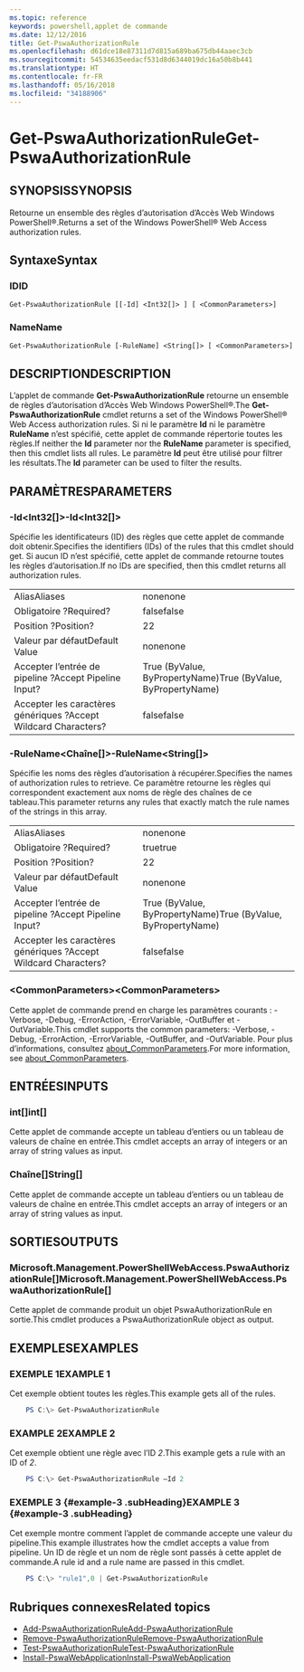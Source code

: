 ```yaml
---
ms.topic: reference
keywords: powershell,applet de commande
ms.date: 12/12/2016
title: Get-PswaAuthorizationRule
ms.openlocfilehash: d61dce18e87311d7d815a689ba675db44aaec3cb
ms.sourcegitcommit: 54534635eedacf531d8d6344019dc16a50b8b441
ms.translationtype: HT
ms.contentlocale: fr-FR
ms.lasthandoff: 05/16/2018
ms.locfileid: "34188906"
---
```

# <a name="get-pswaauthorizationrule"></a><span data-ttu-id="31184-103">Get-PswaAuthorizationRule</span><span class="sxs-lookup"><span data-stu-id="31184-103">Get-PswaAuthorizationRule</span></span>

## <a name="synopsis"></a><span data-ttu-id="31184-104">SYNOPSIS</span><span class="sxs-lookup"><span data-stu-id="31184-104">SYNOPSIS</span></span>

<span data-ttu-id="31184-105">Retourne un ensemble des règles d’autorisation d’Accès Web Windows PowerShell®.</span><span class="sxs-lookup"><span data-stu-id="31184-105">Returns a set of the Windows PowerShell® Web Access authorization rules.</span></span>

## <a name="syntax"></a><span data-ttu-id="31184-106">Syntaxe</span><span class="sxs-lookup"><span data-stu-id="31184-106">Syntax</span></span>

### <a name="id"></a><span data-ttu-id="31184-107">ID</span><span class="sxs-lookup"><span data-stu-id="31184-107">ID</span></span>
```
Get-PswaAuthorizationRule [[-Id] <Int32[]> ] [ <CommonParameters>]
```

### <a name="name"></a><span data-ttu-id="31184-108">Name</span><span class="sxs-lookup"><span data-stu-id="31184-108">Name</span></span>
```
Get-PswaAuthorizationRule [-RuleName] <String[]> [ <CommonParameters>]
```

## <a name="description"></a><span data-ttu-id="31184-109">DESCRIPTION</span><span class="sxs-lookup"><span data-stu-id="31184-109">DESCRIPTION</span></span>

<span data-ttu-id="31184-110">L’applet de commande **Get-PswaAuthorizationRule** retourne un ensemble de règles d’autorisation d’Accès Web Windows PowerShell®.</span><span class="sxs-lookup"><span data-stu-id="31184-110">The **Get-PswaAuthorizationRule** cmdlet returns a set of the Windows PowerShell® Web Access authorization rules.</span></span>
<span data-ttu-id="31184-111">Si ni le paramètre **Id** ni le paramètre **RuleName** n’est spécifié, cette applet de commande répertorie toutes les règles.</span><span class="sxs-lookup"><span data-stu-id="31184-111">If neither the **Id** parameter nor the **RuleName** parameter is specified, then this cmdlet lists all rules.</span></span> <span data-ttu-id="31184-112">Le paramètre **Id** peut être utilisé pour filtrer les résultats.</span><span class="sxs-lookup"><span data-stu-id="31184-112">The **Id** parameter can be used to filter the results.</span></span>

## <a name="parameters"></a><span data-ttu-id="31184-113">PARAMÈTRES</span><span class="sxs-lookup"><span data-stu-id="31184-113">PARAMETERS</span></span>

### <a name="-idltint32gt"></a><span data-ttu-id="31184-114">-Id&lt;Int32\[\]&gt;</span><span class="sxs-lookup"><span data-stu-id="31184-114">-Id&lt;Int32\[\]&gt;</span></span>

<span data-ttu-id="31184-115">Spécifie les identificateurs (ID) des règles que cette applet de commande doit obtenir.</span><span class="sxs-lookup"><span data-stu-id="31184-115">Specifies the identifiers (IDs) of the rules that this cmdlet should get.</span></span> <span data-ttu-id="31184-116">Si aucun ID n’est spécifié, cette applet de commande retourne toutes les règles d’autorisation.</span><span class="sxs-lookup"><span data-stu-id="31184-116">If no IDs are specified, then this cmdlet returns all authorization rules.</span></span>

|||
|-|-|
| <span data-ttu-id="31184-117">Alias</span><span class="sxs-lookup"><span data-stu-id="31184-117">Aliases</span></span>                              | <span data-ttu-id="31184-118">none</span><span class="sxs-lookup"><span data-stu-id="31184-118">none</span></span>                                 |
| <span data-ttu-id="31184-119">Obligatoire ?</span><span class="sxs-lookup"><span data-stu-id="31184-119">Required?</span></span>                            | <span data-ttu-id="31184-120">false</span><span class="sxs-lookup"><span data-stu-id="31184-120">false</span></span>                                |
| <span data-ttu-id="31184-121">Position ?</span><span class="sxs-lookup"><span data-stu-id="31184-121">Position?</span></span>                            | <span data-ttu-id="31184-122">2</span><span class="sxs-lookup"><span data-stu-id="31184-122">2</span></span>                                    |
| <span data-ttu-id="31184-123">Valeur par défaut</span><span class="sxs-lookup"><span data-stu-id="31184-123">Default Value</span></span>                        | <span data-ttu-id="31184-124">none</span><span class="sxs-lookup"><span data-stu-id="31184-124">none</span></span>                                 |
| <span data-ttu-id="31184-125">Accepter l’entrée de pipeline ?</span><span class="sxs-lookup"><span data-stu-id="31184-125">Accept Pipeline Input?</span></span>               | <span data-ttu-id="31184-126">True (ByValue, ByPropertyName)</span><span class="sxs-lookup"><span data-stu-id="31184-126">True (ByValue, ByPropertyName)</span></span>       |
| <span data-ttu-id="31184-127">Accepter les caractères génériques ?</span><span class="sxs-lookup"><span data-stu-id="31184-127">Accept Wildcard Characters?</span></span>          | <span data-ttu-id="31184-128">false</span><span class="sxs-lookup"><span data-stu-id="31184-128">false</span></span>                                |

### <a name="-rulenameltstringgt"></a><span data-ttu-id="31184-129">-RuleName&lt;Chaîne\[\]&gt;</span><span class="sxs-lookup"><span data-stu-id="31184-129">-RuleName&lt;String\[\]&gt;</span></span>

<span data-ttu-id="31184-130">Spécifie les noms des règles d’autorisation à récupérer.</span><span class="sxs-lookup"><span data-stu-id="31184-130">Specifies the names of authorization rules to retrieve.</span></span> <span data-ttu-id="31184-131">Ce paramètre retourne les règles qui correspondent exactement aux noms de règle des chaînes de ce tableau.</span><span class="sxs-lookup"><span data-stu-id="31184-131">This parameter returns any rules that exactly match the rule names of the strings in this array.</span></span>

|||
|-|-|
| <span data-ttu-id="31184-132">Alias</span><span class="sxs-lookup"><span data-stu-id="31184-132">Aliases</span></span>                              | <span data-ttu-id="31184-133">none</span><span class="sxs-lookup"><span data-stu-id="31184-133">none</span></span>                                 |
| <span data-ttu-id="31184-134">Obligatoire ?</span><span class="sxs-lookup"><span data-stu-id="31184-134">Required?</span></span>                            | <span data-ttu-id="31184-135">true</span><span class="sxs-lookup"><span data-stu-id="31184-135">true</span></span>                                 |
| <span data-ttu-id="31184-136">Position ?</span><span class="sxs-lookup"><span data-stu-id="31184-136">Position?</span></span>                            | <span data-ttu-id="31184-137">2</span><span class="sxs-lookup"><span data-stu-id="31184-137">2</span></span>                                    |
| <span data-ttu-id="31184-138">Valeur par défaut</span><span class="sxs-lookup"><span data-stu-id="31184-138">Default Value</span></span>                        | <span data-ttu-id="31184-139">none</span><span class="sxs-lookup"><span data-stu-id="31184-139">none</span></span>                                 |
| <span data-ttu-id="31184-140">Accepter l’entrée de pipeline ?</span><span class="sxs-lookup"><span data-stu-id="31184-140">Accept Pipeline Input?</span></span>               | <span data-ttu-id="31184-141">True (ByValue, ByPropertyName)</span><span class="sxs-lookup"><span data-stu-id="31184-141">True (ByValue, ByPropertyName)</span></span>       |
| <span data-ttu-id="31184-142">Accepter les caractères génériques ?</span><span class="sxs-lookup"><span data-stu-id="31184-142">Accept Wildcard Characters?</span></span>          | <span data-ttu-id="31184-143">false</span><span class="sxs-lookup"><span data-stu-id="31184-143">false</span></span>                                |

### <a name="ltcommonparametersgt"></a><span data-ttu-id="31184-144">&lt;CommonParameters&gt;</span><span class="sxs-lookup"><span data-stu-id="31184-144">&lt;CommonParameters&gt;</span></span>

<span data-ttu-id="31184-145">Cette applet de commande prend en charge les paramètres courants : -Verbose, -Debug, -ErrorAction, -ErrorVariable, -OutBuffer et -OutVariable.</span><span class="sxs-lookup"><span data-stu-id="31184-145">This cmdlet supports the common parameters: -Verbose, -Debug, -ErrorAction, -ErrorVariable, -OutBuffer, and -OutVariable.</span></span>
<span data-ttu-id="31184-146">Pour plus d’informations, consultez [about_CommonParameters](http://go.microsoft.com/fwlink/p/?LinkID=113216).</span><span class="sxs-lookup"><span data-stu-id="31184-146">For more information, see [about_CommonParameters](http://go.microsoft.com/fwlink/p/?LinkID=113216).</span></span>

## <a name="inputs"></a><span data-ttu-id="31184-147">ENTRÉES</span><span class="sxs-lookup"><span data-stu-id="31184-147">INPUTS</span></span>

### <a name="int"></a><span data-ttu-id="31184-148">int\[\]</span><span class="sxs-lookup"><span data-stu-id="31184-148">int\[\]</span></span>

<span data-ttu-id="31184-149">Cette applet de commande accepte un tableau d’entiers ou un tableau de valeurs de chaîne en entrée.</span><span class="sxs-lookup"><span data-stu-id="31184-149">This cmdlet accepts an array of integers or an array of string values as input.</span></span>

### <a name="string"></a><span data-ttu-id="31184-150">Chaîne\[\]</span><span class="sxs-lookup"><span data-stu-id="31184-150">String\[\]</span></span>

<span data-ttu-id="31184-151">Cette applet de commande accepte un tableau d’entiers ou un tableau de valeurs de chaîne en entrée.</span><span class="sxs-lookup"><span data-stu-id="31184-151">This cmdlet accepts an array of integers or an array of string values as input.</span></span>

## <a name="outputs"></a><span data-ttu-id="31184-152">SORTIES</span><span class="sxs-lookup"><span data-stu-id="31184-152">OUTPUTS</span></span>

### <a name="microsoftmanagementpowershellwebaccesspswaauthorizationrule"></a><span data-ttu-id="31184-153">Microsoft.Management.PowerShellWebAccess.PswaAuthorizationRule\[\]</span><span class="sxs-lookup"><span data-stu-id="31184-153">Microsoft.Management.PowerShellWebAccess.PswaAuthorizationRule\[\]</span></span>

<span data-ttu-id="31184-154">Cette applet de commande produit un objet PswaAuthorizationRule en sortie.</span><span class="sxs-lookup"><span data-stu-id="31184-154">This cmdlet produces a PswaAuthorizationRule object as output.</span></span>


## <a name="examples"></a><span data-ttu-id="31184-155">EXEMPLES</span><span class="sxs-lookup"><span data-stu-id="31184-155">EXAMPLES</span></span>

### <a name="example-1"></a><span data-ttu-id="31184-156">EXEMPLE 1</span><span class="sxs-lookup"><span data-stu-id="31184-156">EXAMPLE 1</span></span>

<span data-ttu-id="31184-157">Cet exemple obtient toutes les règles.</span><span class="sxs-lookup"><span data-stu-id="31184-157">This example gets all of the rules.</span></span>

```PowerShell
    PS C:\> Get-PswaAuthorizationRule
```

### <a name="example-2"></a><span data-ttu-id="31184-158">EXAMPLE 2</span><span class="sxs-lookup"><span data-stu-id="31184-158">EXAMPLE 2</span></span>

<span data-ttu-id="31184-159">Cet exemple obtient une règle avec l’ID *2*.</span><span class="sxs-lookup"><span data-stu-id="31184-159">This example gets a rule with an ID of *2*.</span></span>

```PowerShell
    PS C:\> Get-PswaAuthorizationRule –Id 2
```

### <a name="example-3-example-3-subheading"></a><span data-ttu-id="31184-160">EXEMPLE 3 {#example-3 .subHeading}</span><span class="sxs-lookup"><span data-stu-id="31184-160">EXAMPLE 3 {#example-3 .subHeading}</span></span>

<span data-ttu-id="31184-161">Cet exemple montre comment l’applet de commande accepte une valeur du pipeline.</span><span class="sxs-lookup"><span data-stu-id="31184-161">This example illustrates how the cmdlet accepts a value from pipeline.</span></span>
<span data-ttu-id="31184-162">Un ID de règle et un nom de règle sont passés à cette applet de commande.</span><span class="sxs-lookup"><span data-stu-id="31184-162">A rule id and a rule name are passed in this cmdlet.</span></span>

```PowerShell
    PS C:\> "rule1",0 | Get-PswaAuthorizationRule
```

## <a name="related-topics"></a><span data-ttu-id="31184-163">Rubriques connexes</span><span class="sxs-lookup"><span data-stu-id="31184-163">Related topics</span></span>

- [<span data-ttu-id="31184-164">Add-PswaAuthorizationRule</span><span class="sxs-lookup"><span data-stu-id="31184-164">Add-PswaAuthorizationRule</span></span>](add-pswaauthorizationrule.md)
- [<span data-ttu-id="31184-165">Remove-PswaAuthorizationRule</span><span class="sxs-lookup"><span data-stu-id="31184-165">Remove-PswaAuthorizationRule</span></span>](remove-pswaauthorizationrule.md)
- [<span data-ttu-id="31184-166">Test-PswaAuthorizationRule</span><span class="sxs-lookup"><span data-stu-id="31184-166">Test-PswaAuthorizationRule</span></span>](test-pswaauthorizationrule.md)
- [<span data-ttu-id="31184-167">Install-PswaWebApplication</span><span class="sxs-lookup"><span data-stu-id="31184-167">Install-PswaWebApplication</span></span>](install-pswawebapplication.md)